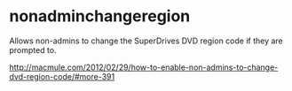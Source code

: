 nonadminchangeregion
====================

Allows non-admins to change the SuperDrives DVD region code if they are prompted to.

http://macmule.com/2012/02/29/how-to-enable-non-admins-to-change-dvd-region-code/#more-391
